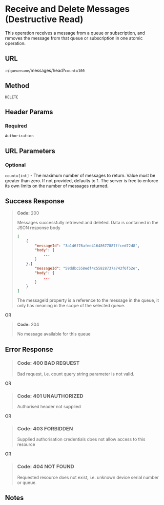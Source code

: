 # Receive and Delete Messages (Destructive Read)

This operation receives a message from a queue or subscription, and removes the
message from that queue or subscription in one atomic operation.

## URL

~/`queuename`/messages/head?`count=100`

## Method

`DELETE`

## Header Params

### Required

`Authorization`

## URL Parameters

### Optional

   `count=[int]` - The maximum number of messages to return. Value must
be greater than zero. If not provided, defaults to 1. The server is free to
enforce its own limits on the number of messages returned.

## Success Response

> **Code:** 200
>
> Messages successfully retrieved and deleted. Data is contained in the JSON
response body
> ````json
> [
>     {
>         "messageId": "3a146f76afee41648677887ffced72d8",
>         "body": {
>             ...
>         }
>     },{
>         "messageId": "59ddbc558edf4c55828737a743f6f52e",
>         "body": {
>             ...
>         }
>     }
> ]
> ````
> The messageId property is a reference to the message in the queue, it only has
meaning in the scope of the selected queue.

OR

> **Code:** 204
>
> No message available for this queue

## Error Response

> ### **Code:** 400 BAD REQUEST
>
> Bad request, i.e. count query string parameter is not valid.

OR

> ### **Code:** 401 UNAUTHORIZED
>
> Authorised header not supplied

OR

> ### **Code:** 403 FORBIDDEN
>
> Supplied authorisation credentials does not allow access to this resource

OR

> ### **Code:** 404 NOT FOUND
>
> Requested resource does not exist, i.e. unknown device serial number or
queue.

## Notes
